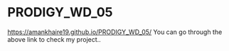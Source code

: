 # PRODIGY_WD_05
https://amankhaire19.github.io/PRODIGY_WD_05/ 
You can go through the above link to check my project..
